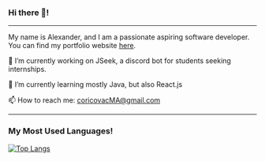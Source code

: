 ### Hi there 👋!

---

My name is Alexander, and I am a passionate aspiring software developer. You can find my portfolio website [here](https://alexmcori.herokuapp.com).


🔭 I’m currently working on JSeek, a discord bot for students seeking internships.
 
 
🌱 I’m currently learning mostly Java, but also React.js
 
 
📫 How to reach me: coricovacMA@gmail.com

---

### My Most Used Languages!

[![Top Langs](https://github-readme-stats.vercel.app/api/top-langs/?username=CoricovMA&layout=compact&theme=radical)](https://github.com/CoricovMA/github-readme-stats)


